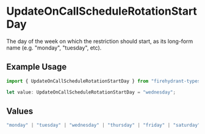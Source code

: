 # UpdateOnCallScheduleRotationStartDay

The day of the week on which the restriction should start, as its long-form name (e.g. "monday", "tuesday", etc).

## Example Usage

```typescript
import { UpdateOnCallScheduleRotationStartDay } from "firehydrant-typescript-sdk/models/components";

let value: UpdateOnCallScheduleRotationStartDay = "wednesday";
```

## Values

```typescript
"monday" | "tuesday" | "wednesday" | "thursday" | "friday" | "saturday" | "sunday"
```
